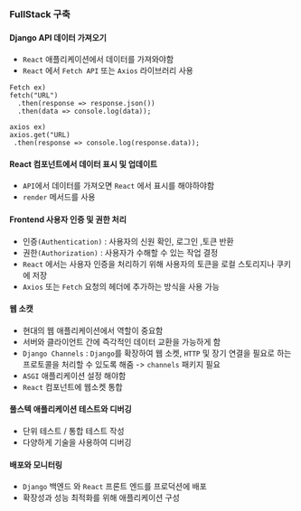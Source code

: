 ### FullStack 구축

#### Django API 데이터 가져오기
- `React` 애플리케이션에서 데이터를 가져와야함 
- `React` 에서 `Fetch API` 또는 `Axios` 라이브러리 사용
```
Fetch ex)
fetch("URL")
  .then(response => response.json())
  .then(data => console.log(data));

axios ex)
axios.get("URL)
 .then(response => console.log(response.data));
```

#### React 컴포넌트에서 데이터 표시 및 업데이트 
- `API`에서 데이터를 가져오면 `React` 에서 표시를 해야하야함
- `render` 메서드를 사용

#### Frontend 사용자 인증 및 권한 처리
- 인증`(Authentication)` : 사용자의 신원 확인, 로그인 ,토큰 반환
- 권한`(Authorization)` : 사용자가 수해할 수 있는 작업 결정
- `React` 에서는 사용자 인증을 처리하기 위해 사용자의 토큰을 로컬 스토리지나 쿠키에 저장
- `Axios` 또는 `Fetch` 요청의 헤더에 추가하는 방식을 사용 가능

#### 웹 소캣
- 현대의 웹 애플리케이션에서 역할이 중요함
- 서버와 클라이언트 간에 즉각적인 데이터 교환을 가능하게 함
- `Django Channels` : `Django`를 확장하여 웹 소켓, `HTTP` 및 장기 연결을 필요로 하는 프로토콜을 처리할 수 있도록 해줌 -> `channels` 패키지 필요
- `ASGI` 애플리케이션 설정 해야함
- `React` 컴포넌트에 웹소켓 통합

#### 풀스텍 애플리케이션 테스트와 디버깅
- 단위 테스트 / 통합 테스트 작성
- 다양하게 기술을 사용하여 디버깅

#### 배포와 모니터링
- `Django` 백엔드 와 `React` 프론트 엔드를 프로덕션에 배포
- 확장성과 성능 최적화를 위해 애플리케이션 구성